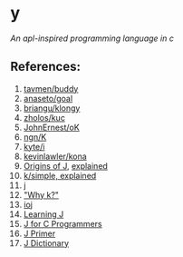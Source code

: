 # y

_An apl-inspired programming language in c_

## References:

1. [tavmen/buddy](https://github.com/tavmem/buddy)
2. [anaseto/goal](https://codeberg.org/anaseto/goal)
3. [briangu/klongy](https://github.com/briangu/klongpy)
4. [zholos/kuc](https://github.com/zholos/kuc/)
5. [JohnErnest/oK](https://github.com/JohnEarnest/ok)
6. [ngn/K](https://codeberg.org/ngn/k/)
7. [kyte/i](https://github.com/ktye/i)
8. [kevinlawler/kona](https://github.com/kevinlawler/kona)
9. [Origins of J](https://www.jsoftware.com/ioj/iojATW.htm),
   [explained](https://github.com/kelas/ooj)
10. [k/simple, explained](https://github.com/kparc/ksimple/)
11. [j](https://github.com/cratelyn/j)
12. ["Why k?"](https://xpqz.github.io/kbook/Introduction.html)
13. [ioj](https://www.jsoftware.com/ioj/ioj.htm)
14. [Learning J](https://www.jsoftware.com/help/learning/contents.htm)
15. [J for C Programmers](https://www.jsoftware.com/help/jforc/contents.htm)
16. [J Primer](https://www.jsoftware.com/help/primer/contents.htm)
17. [J Dictionary](https://www.jsoftware.com/help/dictionary/contents.htm)
